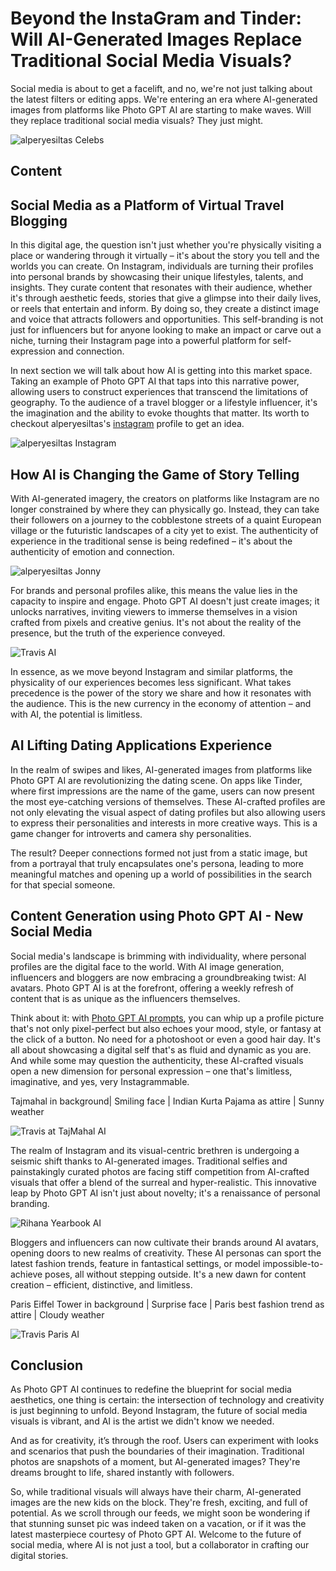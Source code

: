 # Beyond the InstaGram and Tinder: Will AI-Generated Images Replace Traditional Social Media Visuals?

Social media is about to get a facelift, and no, we're not just talking about the latest filters or editing apps. We're entering an era where AI-generated images from platforms like Photo GPT AI are starting to make waves. Will they replace traditional social media visuals? They just might.

![alperyesiltas Celebs](/Assets/blogs/blog_3_Images/alperyesiltas_insta.jpg)

## Content

## Social Media as a Platform of Virtual Travel Blogging

In this digital age, the question isn't just whether you're physically visiting a place or wandering through it virtually – it's about the story you tell and the worlds you can create. On Instagram, individuals are turning their profiles into personal brands by showcasing their unique lifestyles, talents, and insights. They curate content that resonates with their audience, whether it's through aesthetic feeds, stories that give a glimpse into their daily lives, or reels that entertain and inform. By doing so, they create a distinct image and voice that attracts followers and opportunities. This self-branding is not just for influencers but for anyone looking to make an impact or carve out a niche, turning their Instagram page into a powerful platform for self-expression and connection.

In next section we will talk about how AI is getting into this market space. Taking an example of Photo GPT AI that taps into this narrative power, allowing users to construct experiences that transcend the limitations of geography. To the audience of a travel blogger or a lifestyle influencer, it's the imagination and the ability to evoke thoughts that matter. Its worth to checkout alperyesiltas's [instagram](https://www.instagram.com/alperyesiltas/) profile to get an idea.

![alperyesiltas Instagram](/Assets/blogs/blog_3_Images/alperyesiltas_instagm.jpg)

## How AI is Changing the Game of Story Telling

With AI-generated imagery, the creators on platforms like Instagram are no longer constrained by where they can physically go. Instead, they can take their followers on a journey to the cobblestone streets of a quaint European village or the futuristic landscapes of a city yet to exist. The authenticity of experience in the traditional sense is being redefined – it's about the authenticity of emotion and connection.

![alperyesiltas Jonny](/Assets/blogs/blog_3_Images/alperyesiltas_Jonny_insta.jpg)

For brands and personal profiles alike, this means the value lies in the capacity to inspire and engage. Photo GPT AI doesn't just create images; it unlocks narratives, inviting viewers to immerse themselves in a vision crafted from pixels and creative genius. It's not about the reality of the presence, but the truth of the experience conveyed.

![Travis AI](/Assets/blogs/blog_3_Images/Travis_ai.jpg)

In essence, as we move beyond Instagram and similar platforms, the physicality of our experiences becomes less significant. What takes precedence is the power of the story we share and how it resonates with the audience. This is the new currency in the economy of attention – and with AI, the potential is limitless.

## AI Lifting Dating Applications Experience

In the realm of swipes and likes, AI-generated images from platforms like Photo GPT AI are revolutionizing the dating scene. On apps like Tinder, where first impressions are the name of the game, users can now present the most eye-catching versions of themselves. These AI-crafted profiles are not only elevating the visual aspect of dating profiles but also allowing users to express their personalities and interests in more creative ways. This is a game changer for introverts and camera shy personalities.

The result? Deeper connections formed not just from a static image, but from a portrayal that truly encapsulates one's persona, leading to more meaningful matches and opening up a world of possibilities in the search for that special someone.

## Content Generation using Photo GPT AI - New Social Media

Social media's landscape is brimming with individuality, where personal profiles are the digital face to the world. With AI image generation, influencers and bloggers are now embracing a groundbreaking twist: AI avatars. Photo GPT AI is at the forefront, offering a weekly refresh of content that is as unique as the influencers themselves.

Think about it: with [Photo GPT AI prompts](https://www.photogptai.com/guides/how-to-write-prompts), you can whip up a profile picture that's not only pixel-perfect but also echoes your mood, style, or fantasy at the click of a button. No need for a photoshoot or even a good hair day. It's all about showcasing a digital self that's as fluid and dynamic as you are. And while some may question the authenticity, these AI-crafted visuals open a new dimension for personal expression – one that's limitless, imaginative, and yes, very Instagrammable.

Tajmahal in background| Smiling face | Indian Kurta Pajama as attire | Sunny weather

![Travis at TajMahal AI](/Assets/blogs/blog_3_Images/Travis-TajMahal.jpg)

The realm of Instagram and its visual-centric brethren is undergoing a seismic shift thanks to AI-generated images. Traditional selfies and painstakingly curated photos are facing stiff competition from AI-crafted visuals that offer a blend of the surreal and hyper-realistic. This innovative leap by Photo GPT AI isn't just about novelty; it's a renaissance of personal branding.

![Rihana Yearbook AI](/Assets/blogs/blog_3_Images/Rihana_yearbook.jpg)

Bloggers and influencers can now cultivate their brands around AI avatars, opening doors to new realms of creativity. These AI personas can sport the latest fashion trends, feature in fantastical settings, or model impossible-to-achieve poses, all without stepping outside. It's a new dawn for content creation – efficient, distinctive, and limitless.

Paris Eiffel Tower in background | Surprise face | Paris best fashion trend as attire | Cloudy weather

![Travis Paris AI](/Assets/blogs/blog_3_Images/Travis-Paris.jpg)

## Conclusion

As Photo GPT AI continues to redefine the blueprint for social media aesthetics, one thing is certain: the intersection of technology and creativity is just beginning to unfold. Beyond Instagram, the future of social media visuals is vibrant, and AI is the artist we didn't know we needed.

And as for creativity, it’s through the roof. Users can experiment with looks and scenarios that push the boundaries of their imagination. Traditional photos are snapshots of a moment, but AI-generated images? They're dreams brought to life, shared instantly with followers.

So, while traditional visuals will always have their charm, AI-generated images are the new kids on the block. They're fresh, exciting, and full of potential. As we scroll through our feeds, we might soon be wondering if that stunning sunset pic was indeed taken on a vacation, or if it was the latest masterpiece courtesy of Photo GPT AI. Welcome to the future of social media, where AI is not just a tool, but a collaborator in crafting our digital stories.
